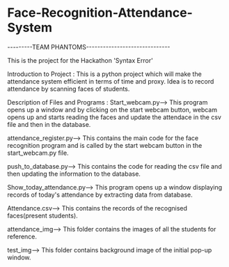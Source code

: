 # Face-Recognition-Attendance-System
---------TEAM PHANTOMS------------------------------

This is the project for the Hackathon 'Syntax Error'

Introduction to Project : 
This is a python project which will make the attendance system efficient in terms of time and proxy. Idea is to record attendance by scanning faces of students.

Description of Files and Programs :
Start_webcam.py--> This program opens up a window and by clicking on the start webcam button, webcam opens up and starts reading the faces and update the attendace in the csv file and then in the database.

attendance_register.py--> This contains the main code for the face recognition program and is called by the start webcam button in the start_webcam.py file.

push_to_database.py--> This contains the code for reading the csv file and then updating the information to the database.

Show_today_attendance.py--> This program opens up a window displaying records of today's attendance by extracting data from database.

Attendance.csv--> This contains the records of the recognised faces(present students).

attendance_img--> This folder contains the images of all the students for reference.

test_img--> This folder contains background image of the initial pop-up window.
